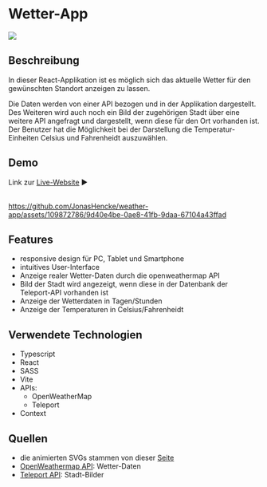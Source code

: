 # Wetter-App
![](https://i.imgur.com/6xqRzrB.png)

## Beschreibung
In dieser React-Applikation ist es möglich sich das aktuelle Wetter für den gewünschten Standort anzeigen zu lassen.

Die Daten werden von einer API bezogen und in der Applikation dargestellt. Des Weiteren wird auch noch ein Bild der zugehörigen Stadt über eine weitere API angefragt und dargestellt, wenn diese für den Ort vorhanden ist. Der Benutzer hat die Möglichkeit bei der Darstellung die Temperatur-Einheiten Celsius und Fahrenheidt auszuwählen.
## Demo

Link zur [Live-Website](https://jonashencke.github.io/weather-app/) ▶️
<br/>
<br/>


https://github.com/JonasHencke/weather-app/assets/109872786/9d40e4be-0ae8-41fb-9daa-67104a43ffad


## Features
- responsive design für PC, Tablet und Smartphone
- intuitives User-Interface
- Anzeige realer Wetter-Daten durch die openweathermap API
- Bild der Stadt wird angezeigt, wenn diese in der Datenbank der Teleport-API vorhanden ist
- Anzeige der Wetterdaten in Tagen/Stunden
- Anzeige der Temperaturen in Celsius/Fahrenheidt

## Verwendete Technologien
- Typescript
- React
- SASS
- Vite
- APIs:
   - OpenWeatherMap
   - Teleport 
- Context

## Quellen
- die animierten SVGs stammen von dieser [Seite](https://www.amcharts.com/free-animated-svg-weather-icons/)
- [OpenWeathermap API](https://openweathermap.org/): Wetter-Daten
- [Teleport API](https://developers.teleport.org/api/getting_started/): Stadt-Bilder
